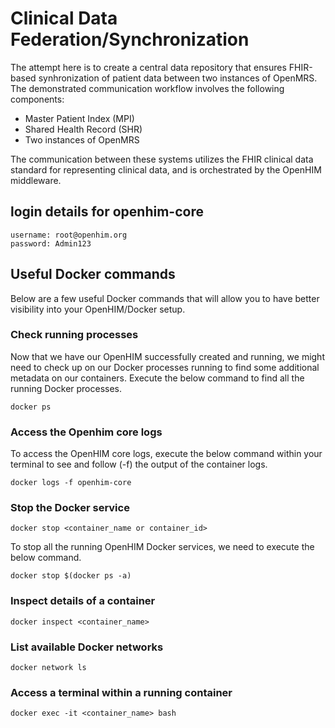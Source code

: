 # Clinical Data Federation/Synchronization
The attempt here is to create a central data repository that ensures FHIR-based synhronization of patient data between two instances of OpenMRS. The demonstrated communication workflow involves the following components:
- Master Patient Index (MPI)
- Shared Health Record (SHR)
- Two instances of OpenMRS

The communication between these systems utilizes the FHIR clinical data standard for representing clinical data, and is orchestrated by the OpenHIM middleware.

## login details for openhim-core 

```
username: root@openhim.org
password: Admin123
```

## Useful Docker commands
Below are a few useful Docker commands that will allow you to have better visibility into your OpenHIM/Docker setup.

### Check running processes
Now that we have our OpenHIM successfully created and running, we might need to check up on our Docker processes running to find some additional metadata on our containers. Execute the below command to find all the running Docker processes.

```
docker ps
```
### Access the Openhim core logs
To access the OpenHIM core logs, execute the below command within your terminal to see and follow (-f) the output of the container logs.

```
docker logs -f openhim-core
```
### Stop the Docker service

```
docker stop <container_name or container_id>
```

To stop all the running OpenHIM Docker services, we need to execute the below command.

```
docker stop $(docker ps -a)
```

### Inspect details of a container

```
docker inspect <container_name>
```

### List available Docker networks

```
docker network ls
```

### Access a terminal within a running container

```
docker exec -it <container_name> bash
```
